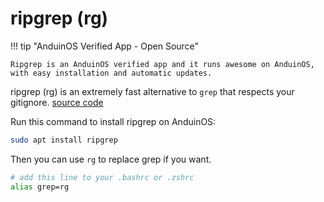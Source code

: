 # ripgrep (rg)

!!! tip "AnduinOS Verified App - Open Source"

    Ripgrep is an AnduinOS verified app and it runs awesome on AnduinOS, with easy installation and automatic updates.

ripgrep (rg) is an extremely fast alternative to `grep` that respects your gitignore. [source code](https://github.com/BurntSushi/ripgrep)

Run this command to install ripgrep on AnduinOS:

```bash
sudo apt install ripgrep
```

Then you can use `rg` to replace grep if you want.

```bash
# add this line to your .bashrc or .zshrc
alias grep=rg
```
